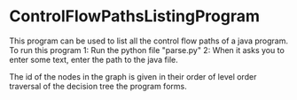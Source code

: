 # ControlFlowPathsListingProgram

This program can be used to list all the control flow paths of a java program.
To run this program
1: Run the python file "parse.py"
2: When it asks you to enter some text, enter the path to the java file.

The id of the nodes in the graph is given in their order of level order traversal of the decision tree the program forms.
